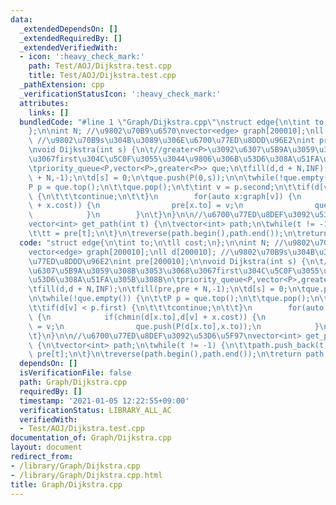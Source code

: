 ```yaml
---
data:
  _extendedDependsOn: []
  _extendedRequiredBy: []
  _extendedVerifiedWith:
  - icon: ':heavy_check_mark:'
    path: Test/AOJ/Dijkstra.test.cpp
    title: Test/AOJ/Dijkstra.test.cpp
  _pathExtension: cpp
  _verificationStatusIcon: ':heavy_check_mark:'
  attributes:
    links: []
  bundledCode: "#line 1 \"Graph/Dijkstra.cpp\"\nstruct edge{\n\tint to;\n\tll cost;\n\
    };\n\nint N; //\u9802\u70B9\u6570\nvector<edge> graph[200010];\nll d[200010];\
    \ //\u9802\u70B9s\u304B\u3089\u306E\u6700\u77ED\u8DDD\u96E2\nint pre[200010];\n\
    \nvoid Dijkstra(int s) {\n\t//greater<P>\u3092\u6307\u5B9A\u3059\u308B\u3053\u3068\
    \u3067first\u304C\u5C0F\u3055\u3044\u9806\u306B\u53D6\u308A\u51FA\u305B\u308B\n\
    \tpriority_queue<P,vector<P>,greater<P>> que;\n\tfill(d,d + N,INF);\n\tfill(pre,pre\
    \ + N,-1);\n\td[s] = 0;\n\tque.push(P(0,s));\n\n\twhile(!que.empty()) {\n\t\t\
    P p = que.top();\n\t\tque.pop();\n\t\tint v = p.second;\n\t\tif(d[v] < p.first)\
    \ {\n\t\t\tcontinue;\n\t\t}\n        for(auto x:graph[v]) {\n            if(chmin(d[x.to],d[v]\
    \ + x.cost)) {\n                pre[x.to] = v;\n                que.push(P(d[x.to],x.to));\n\
    \            }\n        }\n\t}\n}\n\n//\u6700\u77ED\u8DEF\u3092\u53D6\u5F97\n\
    vector<int> get_path(int t) {\n\tvector<int> path;\n\twhile(t != -1) {\n\t\tpath.push_back(t);\n\
    \t\tt = pre[t];\n\t}\n\treverse(path.begin(),path.end());\n\treturn path;\n}\n"
  code: "struct edge{\n\tint to;\n\tll cost;\n};\n\nint N; //\u9802\u70B9\u6570\n\
    vector<edge> graph[200010];\nll d[200010]; //\u9802\u70B9s\u304B\u3089\u306E\u6700\
    \u77ED\u8DDD\u96E2\nint pre[200010];\n\nvoid Dijkstra(int s) {\n\t//greater<P>\u3092\
    \u6307\u5B9A\u3059\u308B\u3053\u3068\u3067first\u304C\u5C0F\u3055\u3044\u9806\u306B\
    \u53D6\u308A\u51FA\u305B\u308B\n\tpriority_queue<P,vector<P>,greater<P>> que;\n\
    \tfill(d,d + N,INF);\n\tfill(pre,pre + N,-1);\n\td[s] = 0;\n\tque.push(P(0,s));\n\
    \n\twhile(!que.empty()) {\n\t\tP p = que.top();\n\t\tque.pop();\n\t\tint v = p.second;\n\
    \t\tif(d[v] < p.first) {\n\t\t\tcontinue;\n\t\t}\n        for(auto x:graph[v])\
    \ {\n            if(chmin(d[x.to],d[v] + x.cost)) {\n                pre[x.to]\
    \ = v;\n                que.push(P(d[x.to],x.to));\n            }\n        }\n\
    \t}\n}\n\n//\u6700\u77ED\u8DEF\u3092\u53D6\u5F97\nvector<int> get_path(int t)\
    \ {\n\tvector<int> path;\n\twhile(t != -1) {\n\t\tpath.push_back(t);\n\t\tt =\
    \ pre[t];\n\t}\n\treverse(path.begin(),path.end());\n\treturn path;\n}\n"
  dependsOn: []
  isVerificationFile: false
  path: Graph/Dijkstra.cpp
  requiredBy: []
  timestamp: '2021-01-05 12:22:55+09:00'
  verificationStatus: LIBRARY_ALL_AC
  verifiedWith:
  - Test/AOJ/Dijkstra.test.cpp
documentation_of: Graph/Dijkstra.cpp
layout: document
redirect_from:
- /library/Graph/Dijkstra.cpp
- /library/Graph/Dijkstra.cpp.html
title: Graph/Dijkstra.cpp
---
```

